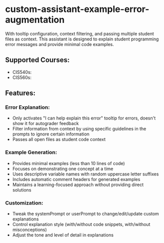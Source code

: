 # custom-assistant-example-error-augmentation
With tooltip configuration, context filtering, and passing multiple student files as context.
This assistant is designed to explain student programming error messages and provide minimal code examples.

## Supported Courses:
- CIS540s: 
- CIS560s: 

## Features:

### Error Explanation:
- Only activates "I can help explain this error" tooltip for errors, doesn't show it for autograder feedback
- Filter information from context by using specific guidelines in the prompts to ignore certain information
- Passes all open files as student code context

### Example Generation:
- Provides minimal examples (less than 10 lines of code)
- Focuses on demonstrating one concept at a time
- Uses descriptive variable names with random uppercase letter suffixes
- Includes automatic comment headers for generated examples
- Maintains a learning-focused approach without providing direct solutions

### Customization:
- Tweak the systemPrompt or userPrompt to change/edit/update custom explanations
- Control explanation style (with/without code snippets, with/without misconceptions)
- Adjust the tone and level of detail in explanations
